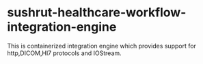 # sushrut-healthcare-workflow-integration-engine
This is containerized integration engine which provides support for http,DICOM,Hl7 protocols and IOStream.
